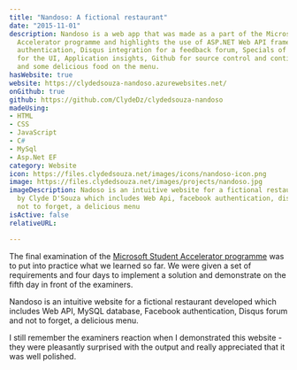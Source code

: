 ```yaml
---
title: "Nandoso: A fictional restaurant"
date: "2015-11-01"
description: Nandoso is a web app that was made as a part of the Microsoft Student
  Accelerator programme and highlights the use of ASP.NET Web API framework, Facebook
  authentication, Disqus integration for a feedback forum, Specials of the day, Bootstrap
  for the UI, Application insights, Github for source control and continuous deployment
  and some delicious food on the menu.
hasWebsite: true
website: https://clydedsouza-nandoso.azurewebsites.net/
onGithub: true
github: https://github.com/ClydeDz/clydedsouza-nandoso
madeUsing:
- HTML
- CSS
- JavaScript
- C#
- MySql
- Asp.Net EF
category: Website
icon: https://files.clydedsouza.net/images/icons/nandoso-icon.png
image: https://files.clydedsouza.net/images/projects/nandoso.jpg
imageDescription: Nadoso is an intuitive website for a fictional restaurant developed
  by Clyde D'Souza which includes Web Api, facebook authentication, disqus forum and
  not to forget, a delicious menu
isActive: false
relativeURL: 

---
```


The final examination of the [Microsoft Student Accelerator programme](https://twitter.com/nz_msa) was to put into practice what we learned so far. We were given a set of requirements and four days to implement a solution and demonstrate on the fifth day in front of the examiners.

Nandoso is an intuitive website for a fictional restaurant developed which includes Web API, MySQL database, Facebook authentication, Disqus forum and not to forget, a delicious menu.

I still remember the examiners reaction when I demonstrated this website - they were pleasantly surprised with the output and really appreciated that it was well polished. 

